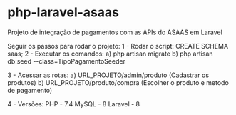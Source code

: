 # php-laravel-asaas
Projeto de integração de pagamentos com as APIs do ASAAS em Laravel


Seguir os passos para rodar o projeto:
1 - Rodar o script:
CREATE SCHEMA saas;
2 - Executar os comandos:
 a) php artisan migrate
 b) php artisan db:seed --class=TipoPagamentoSeeder

3 - Acessar as rotas:
 a) URL_PROJETO/admin/produto (Cadastrar os produtos)
 b) URL_PROJETO/produto/compra (Escolher o produto e metodo de pagamento)

4 - Versões:
 PHP - 7.4
 MySQL - 8
 Laravel - 8
